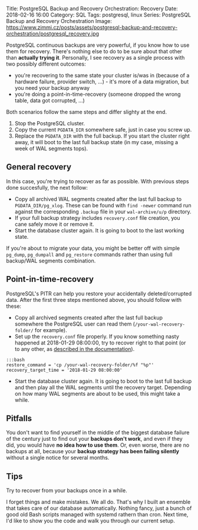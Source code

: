 Title: PostgreSQL Backup and Recovery Orchestration: Recovery
Date: 2018-02-16 16:00
Category: SQL
Tags: postgresql, linux
Series: PostgreSQL Backup and Recovery Orchestration
Image: https://www.zimmi.cz/posts/assets/postgresql-backup-and-recovery-orchestration/postgresql_recovery.jpg

PostgreSQL continuous backups are very powerful, if you know how to use them for recovery. There's nothing else to do to be sure about that other than **actually trying it**. Personally, I see recovery as a single process with two possibly different outcomes:

* you're recovering to the same state your cluster is/was in (because of a hardware failure, provider switch, &hellip;) - it's more of a data migration, but you need your backup anyway
* you're doing a point-in-time-recovery (someone dropped the wrong table, data got corrupted, &hellip;)

Both scenarios follow the same steps and differ slighty at the end.

1. Stop the PostgreSQL cluster.
2. Copy the current `PGDATA_DIR` somewhere safe, just in case you screw up.
3. Replace the `PGDATA_DIR` with the full backup. If you start the cluster right away, it will boot to the last full backup state (in my case, missing a week of WAL segments tops).

## General recovery

In this case, you're trying to recover as far as possible. With previous steps done succesfully, the next follow:

* Copy all archived WAL segments created after the last full backup to `PGDATA_DIR/pg_xlog`. These can be found with `find -newer` command run against the corresponding `.backup` file in your `wal-archive/u/p` directory.
* If your full backup strategy includes `recovery.conf` file creation, you cane safely move it or remove it.
* Start the database cluster again. It is going to boot to the last working state.

If you're about to migrate your data, you might be better off with simple `pg_dump`, `pg_dumpall` and `pg_restore` commands rather than using full backup/WAL segments combination.


## Point-in-time-recovery

PostgreSQL's PITR can help you restore your accidentally deleted/corrupted data. After the first three steps mentioned above, you should follow with these:

* Copy all archived segments created after the last full backup somewhere the PostgreSQL user can read them (`/your-wal-recovery-folder/` for example).
* Set up the `recovery.conf` file properly. If you know something nasty happened at 2018-01-29 08:00:00, try to recover right to that point (or to any other, as [described in the documentation](https://www.postgresql.org/docs/9.6/static/recovery-target-settings.html)).

<!-- -->
    :::bash
    restore_command = 'cp /your-wal-recovery-folder/%f "%p"'
    recovery_target_time = '2018-01-29 08:00:00'

* Start the database cluster again. It is going to boot to the last full backup and then play all the WAL segments until the recovery target. Depending on how many WAL segments are about to be used, this might take a while.

## Pitfalls

You don't want to find yourself in the middle of the biggest database failure of the century just to find out your **backups don't work**, and even if they did, you would have **no idea how to use them**. Or, even worse, there are no backups at all, because your **backup strategy has been failing silently** without a single notice for several months.

## Tips

Try to recover from your backups once in a while.

I forget things and make mistakes. We all do. That's why I built an ensemble that takes care of our database automatically. Nothing fancy, just a bunch of good old Bash scripts managed with systemd rathern than cron. Next time, I'd like to show you the code and walk you through our current setup.
